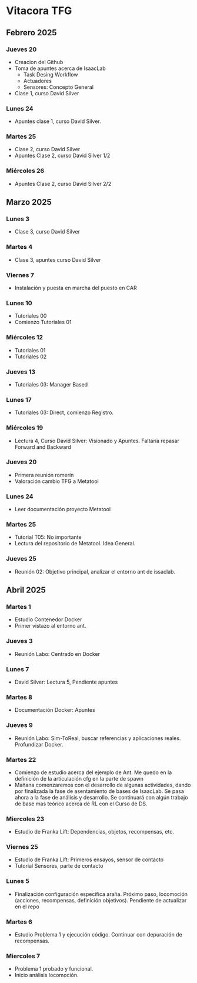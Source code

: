 # Vitacora TFG
## Febrero 2025
### Jueves 20
- Creacion del Github
- Toma de apuntes acerca de IsaacLab
    - Task Desing Workflow
    - Actuadores
    - Sensores: Concepto General
- Clase 1, curso David Silver
### Lunes 24
- Apuntes clase 1, curso David Silver.
### Martes 25
- Clase 2, curso David Silver
- Apuntes Clase 2, curso David Silver 1/2
### Miércoles 26
- Apuntes Clase 2, curso David Silver 2/2
## Marzo 2025
### Lunes 3
- Clase 3, curso David Silver
### Martes 4
- Clase 3, apuntes curso David Silver
### Viernes 7
- Instalación y puesta en marcha del puesto en CAR
### Lunes 10
- Tutoriales 00
- Comienzo Tutoriales 01
### Miércoles 12
- Tutoriales 01
- Tutoriales 02
### Jueves 13
- Tutoriales 03: Manager Based
### Lunes 17
- Tutoriales 03: Direct, comienzo Registro.
### Miércoles 19
- Lectura 4, Curso David Silver: Visionado y Apuntes. Faltaría repasar Forward and Backward
### Jueves 20
- Primera reunión romerín
- Valoración cambio TFG a Metatool
### Lunes 24
- Leer documentación proyecto Metatool
### Martes 25
- Tutorial T05: No importante
- Lectura del repositorio de Metatool. Idea General.
### Jueves 25
- Reunión 02: Objetivo principal, analizar el entorno ant de issaclab.
## Abril 2025
### Martes 1
- Estudio Contenedor Docker
- Primer vistazo al entorno ant.
### Jueves 3
- Reunión Labo: Centrado en Docker
### Lunes 7
- David Silver: Lectura 5, Pendiente apuntes
### Martes 8
- Documentación Docker: Apuntes
### Jueves 9
- Reunión Labo: Sim-ToReal, buscar referencias y aplicaciones reales. Profundizar Docker.
### Martes 22 
- Comienzo de estudio acerca del ejemplo de Ant. Me quedo en la definición de la articulación cfg en la parte de spawn
- Mañana comenzaremos con el desarrollo de algunas actividades, dando por finalizada la fase de asentamiento de bases de IsaacLab. Se pasa ahora a la fase de análisis y desarrollo. Se continuará con algún trabajo de base mas teórico acerca de RL con el Curso de DS.
### Miercoles 23
- Estudio de Franka Lift: Dependencias, objetos, recompensas, etc.
### Viernes 25
- Estudio de Franka Lift: Primeros ensayos, sensor de contacto
- Tutorial Sensores, parte de contacto
### Lunes 5
- Finalización configuración específica araña. Próximo paso, locomoción (acciones, recompensas, definición objetivos). Pendiente de actualizar en el repo
### Martes 6
- Estudio Problema 1 y ejecución código. Continuar con depuración de recompensas.
### Miercoles 7
- Problema 1 probado y funcional.
- Inicio análisis locomoción.
